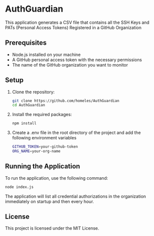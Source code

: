 # AuthGuardian

This application generates a CSV file that contains all the SSH Keys and PATs (Personal Access Tokens) Registered in a GitHub Organization

## Prerequisites

- Node.js installed on your machine
- A GitHub personal access token with the necessary permissions
- The name of the GitHub organization you want to monitor

## Setup

1. Clone the repository:
   ```sh
   git clone https://github.com/homeles/AuthGuardian
   cd AuthGuardian
    ```

2. Install the required packages:
   ```sh
   npm install
   ```

3. Create a .env file in the root directory of the project and add the following environment variables
    ```sh
    GITHUB_TOKEN=your-github-token
    ORG_NAME=your-org-name
    ```

## Running the Application
To run the application, use the following command:

```sh
node index.js
```

The application will list all credential authorizations in the organization immediately on startup and then every hour.

## License
This project is licensed under the MIT License.

